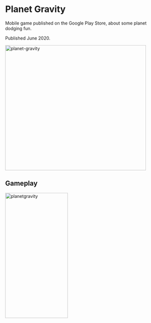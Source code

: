 # Planet Gravity

Mobile game published on the Google Play Store, about some planet dodging fun.

Published June 2020.

<img width="450" height="400" alt="planet-gravity" src="https://github.com/user-attachments/assets/85620939-ad48-4514-a11e-1d1f1540ca15" />

## Gameplay

<img width="200" height="400" alt="planetgravity" src="https://github.com/user-attachments/assets/7bd184c4-be14-4736-b1b5-70af52733719" />
